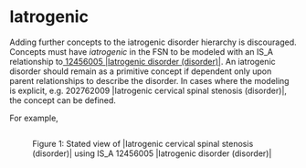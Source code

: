 # Iatrogenic

Adding further concepts to the iatrogenic disorder hierarchy is discouraged. Concepts must have _iatrogenic_ in the FSN to be modeled with an IS\_A relationship to[ 12456005 |Iatrogenic disorder (disorder)|](http://snomed.info/id/12456005). An iatrogenic disorder should remain as a primitive concept if dependent only upon parent relationships to describe the disorder. In cases where the modeling is explicit, e.g. 202762009 |Iatrogenic cervical spinal stenosis (disorder)|, the concept can be defined.

For example,

<figure><img src="../../../../../../authoring/clinical-finding-and-disorder/images/174690514.png" alt=""><figcaption><p>Figure 1: Stated view of |Iatrogenic cervical spinal stenosis (disorder)| using IS_A 12456005 |Iatrogenic disorder (disorder)|</p></figcaption></figure>
